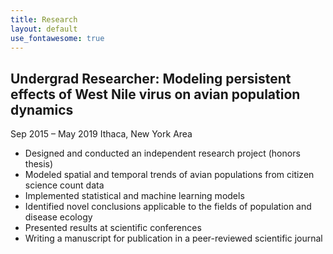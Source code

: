 ```yaml
---
title: Research
layout: default
use_fontawesome: true
---
```


## Undergrad Researcher: Modeling persistent effects of West Nile virus on avian population dynamics
Sep 2015 – May 2019
Ithaca, New York Area
- Designed and conducted an independent research project (honors thesis) 
- Modeled spatial and temporal trends of avian populations from citizen science count data 
- Implemented statistical and machine learning models 
- Identified novel conclusions applicable to the fields of population and disease ecology 
- Presented results at scientific conferences 
- Writing a manuscript for publication in a peer-reviewed scientific journal 
